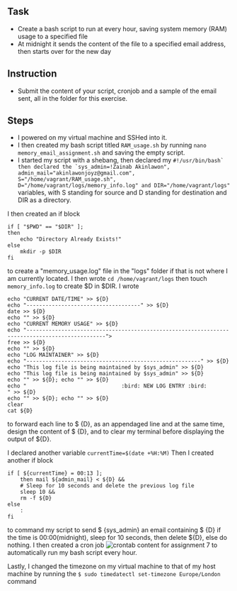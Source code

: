 ## Task 
- Create a bash script to run at every hour, saving system memory (RAM) usage to a specified file
- At midnight it sends the content of the file to a specified email address, then starts over for the new day 

## Instruction 
- Submit the content of your script, cronjob and a sample of the email sent, all in the folder for this exercise. 


## Steps 
- I powered on my virtual machine and SSHed into it.
- I then created my bash script titled `RAM_usage.sh` by running `nano memory_email_assignment.sh` and saving the empty script.
- I started my script with a shebang, then declared my
```#!/usr/bin/bash` then declared the `sys_admin=!Zainab Akinlawon", admin_mail="akinlawonjoyz@gmail.com", S="/home/vagrant/RAM_usage.sh", D="/home/vagrant/logs/memory_info.log" and DIR="/home/vagrant/logs"```
variables, with S standing for source and D standing for destination and DIR as a directory. 

I then created an if block 
```
if [ "$PWD" == "$DIR" ];
then
    echo "Directory Already Exists!"
else
    mkdir -p $DIR
fi
```
to create a "memory_usage.log" file in the "logs" folder if that is not where I am currently located. 
I then wrote `cd /home/vagrant/logs` then touch `memory_info.log` to create $D in $DIR.
I wrote 
```
echo "CURRENT DATE/TIME" >> ${D}
echo "------------------------------------" >> ${D}
date >> ${D}
echo "" >> ${D}
echo "CURRENT MEMORY USAGE" >> ${D}
echo "-----------------------------------------------------------------------------------------------">
free >> ${D}
echo "" >> ${D}
echo "LOG MAINTAINER" >> ${D}
echo "-------------------------------------------------------" >> ${D}
echo "This log file is being maintained by $sys_admin" >> ${D}
echo "This log file is being maintained by $sys_admin" >> ${D}
echo "" >> ${D}; echo "" >> ${D}
echo "                              :bird: NEW LOG ENTRY :bird:             " >> ${D}
echo "" >> ${D}; echo "" >> ${D}
clear
cat ${D}
```
to forward each line to $ {D}, as an appendaged line and at the same time, design the content of $ {D}, and to clear my terminal before displaying the output of ${D}.

I declared another variable `currentTime=$(date +%H:%M)`
Then I created another if block 
```
if [ ${currentTime} = 00:13 ];
    then mail ${admin_mail} < ${D} &&
    # Sleep for 10 seconds and delete the previous log file
    sleep 10 &&
    rm -f ${D}
else
    :
fi
```
to command my script to send $ {sys_admin} an email containing $ {D} if the time is 00:00(midnight), sleep for 10 seconds, then delete ${D}, else do nothing. 
I then created a cron job 
![crontab content for assignment 7](https://github.com/Venustrapflyyy/altschool-cloud-exercises/blob/main/exercise%20seven/crontab%20-e%20for%20meory%20usage%20assignment%20(assignment%207).png?raw=true)
to automatically run my bash script every hour. 

Lastly, I changed the timezone on my virtual machine to that of my host machine by running the `$ sudo timedatectl set-timezone Europe/London` command

